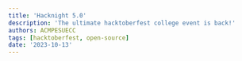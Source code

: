 ```yaml
---
title: 'Hacknight 5.0'
description: 'The ultimate hacktoberfest college event is back!'
authors: ACMPESUECC
tags: [hacktoberfest, open-source]
date: '2023-10-13'
---
```

